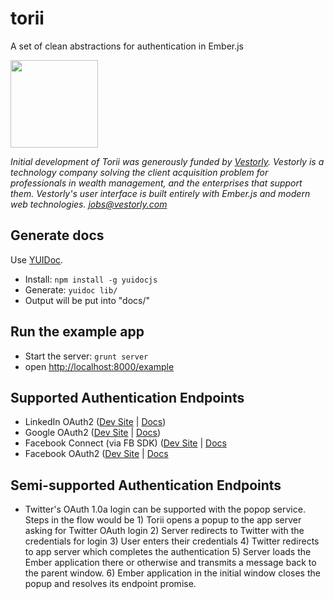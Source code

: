 torii
=====

A set of clean abstractions for authentication in Ember.js

<img src="https://assets-vestorly.s3.amazonaws.com/assets/vestorly-logo-new-8c1ab7b52a5d1e26cdaa83bb8b63a42d.png" height="140" />

*Initial development of Torii was generously funded by [Vestorly](https://www.vestorly.com/). Vestorly is a technology company solving the client acquisition problem for professionals in wealth management, and the enterprises that support them. Vestorly's user interface is built entirely with Ember.js and modern web technologies. [jobs@vestorly.com](jobs@vestorly.com)*

## Generate docs

Use [YUIDoc](http://yui.github.io/yuidoc/).

  * Install: `npm install -g yuidocjs`
  * Generate: `yuidoc lib/`
  * Output will be put into "docs/"

## Run the example app

  * Start the server: `grunt server`
  * open [http://localhost:8000/example](http://localhost:8000/example)

## Supported Authentication Endpoints

  * LinkedIn OAuth2 ([Dev Site](https://www.linkedin.com/secure/developer) | [Docs](http://developer.linkedin.com/))
  * Google OAuth2 ([Dev Site](https://console.developers.google.com/project) | [Docs](https://developers.google.com/accounts/docs/OAuth2WebServer))
  * Facebook Connect (via FB SDK) ([Dev Site](https://developers.facebook.com/) | [Docs](https://developers.facebook.com/docs/)
  * Facebook OAuth2 ([Dev Site](https://developers.facebook.com/) | [Docs](https://developers.facebook.com/docs/facebook-login/manually-build-a-login-flow/)

## Semi-supported Authentication Endpoints

  * Twitter's OAuth 1.0a login can be supported with the popop service. Steps in
    the flow would be 1) Torii opens a popup to the app server asking for Twitter
    OAuth login 2) Server redirects to Twitter with the credentials for login
    3) User enters their credentials 4) Twitter redirects to app server which
    completes the authentication 5) Server loads the Ember application there or
    otherwise and transmits a message back to the parent window. 6) Ember application
    in the initial window closes the popup and resolves its endpoint promise.
